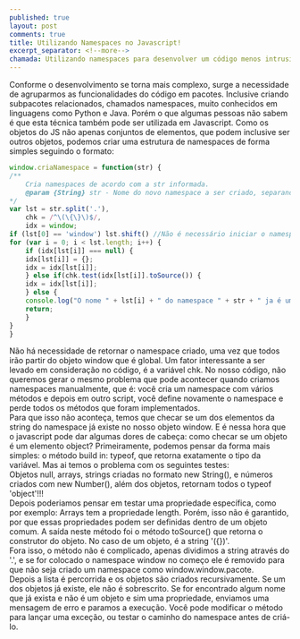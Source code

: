 ```yaml
---
published: true
layout: post
comments: true
title: Utilizando Namespaces no Javascript!
excerpt_separator: <!--more-->
chamada: Utilizando namespaces para desenvolver um código menos intrusivo.
---
```

<!--more-->
Conforme o desenvolvimento se torna mais complexo, surge a necessidade de agruparmos as funcionalidades do código em pacotes. Inclusive criando subpacotes relacionados, chamados namespaces, muito conhecidos em linguagens como Python e Java. Porém o que algumas pessoas não sabem é que esta técnica também pode ser utilizada em Javascript.
Como os objetos do JS não apenas conjuntos de elementos, que podem inclusive ser outros objetos, podemos criar uma estrutura de namespaces de forma simples seguindo o formato:

```javascript
window.criaNamespace = function(str) {
/**
	Cria namespaces de acordo com a str informada.
    @param {String} str - Nome do novo namespace a ser criado, separando pacotes por '.'
*/
var lst = str.split('.'),
	chk = /^\(\{\}\)$/,
	idx = window;
if (lst[0] == 'window') lst.shift() //Não é necessário iniciar o namespace com window.
for (var i = 0; i < lst.length; i++) {
	if (idx[lst[i]] === null) {
	idx[lst[i]] = {};
	idx = idx[lst[i]];
	} else if(chk.test(idx[lst[i]].toSource()) {
	idx = idx[lst[i]];
    } else {
	console.log("O nome " + lst[i] + " do namespace " + str + " ja é uma propriedade em uso");
	return;
    }
}
}
```
Não há necessidade de retornar o namespace criado, uma vez que todos irão partir do objeto window que é global. Um fator interessante a ser levado em consideração no código, é a variável chk. No nosso código, não queremos gerar o mesmo problema que pode acontecer quando criamos namespaces manualmente, que é: você cria um namespace com vários métodos e depois em outro script, você define novamente o namespace e perde todos os métodos que foram implementados.  
	Para que isso não aconteça, temos que checar se um dos elementos da string do namespace já existe no nosso objeto window. E é nessa hora que o javascript pode dar algumas dores de cabeça: como checar se um objeto é um elemento object?
    Primeiramente, podemos pensar da forma mais simples: o método build in: typeof, que retorna exatamente o tipo da variável. Mas ai temos o problema com os seguintes testes:  
    Objetos null, arrays, strings criadas no formato new String(), e números criados com new Number(), além dos objetos, retornam todos o typeof 'object'!!!  
    Depois poderiamos pensar em testar uma propriedade específica, como por exemplo: Arrays tem a propriedade length. Porém, isso não é garantido, por que essas propriedades podem ser definidas dentro de um objeto comum. A saída neste método foi o método toSource() que retorna o construtor do objeto. No caso de um objeto, é a string '({})'.  
    Fora isso, o método não é complicado, apenas dividimos a string através do '.', e se for colocado o namespace window no começo ele é removido para que não seja criado um namespace como window.window.pacote.  
    Depois a lista é percorrida e os objetos são criados recursivamente. Se um dos objetos já existe, ele não é sobrescrito. Se for encontrado algum nome que já exista e não é um objeto e sim uma propriedade, enviamos uma mensagem de erro e paramos a execução. Você pode modificar o método para lançar uma exceção, ou testar o caminho do namespace antes de criá-lo.  
    
